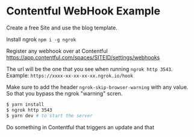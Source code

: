 # Contentful WebHook Example

Create a free Site and use the blog template.

Install ngrok `npm i -g ngrok`

Register any webhook over at Contentful https://app.contentful.com/spaces/SITEID/settings/webhooks

The url will be the one that you see when running `ngrok http 3543`. Example: `https://xxxx-xx-xx-xx-xx.ngrok.io/hook`

Make sure to add the header `ngrok-skip-browser-warning` with any value. So that you bypass the ngrok "warning" scren.

```bash
$ yarn install
$ ngrok http 3543
$ yarn dev # to start the server
```

Do something in Contentful that triggers an update and that
